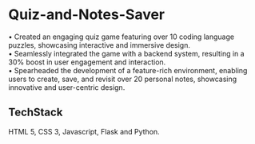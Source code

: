 # Quiz-and-Notes-Saver
• Created an engaging quiz game featuring over 10 coding language puzzles, showcasing interactive and immersive design.<br>
• Seamlessly integrated the game with a backend system, resulting in a 30% boost in user engagement and interaction.<br>
• Spearheaded the development of a feature-rich environment, enabling users to create, save, and revisit over 20 personal notes, showcasing innovative and user-centric design.<br>


## TechStack
HTML 5, CSS 3, Javascript, Flask and Python. 
